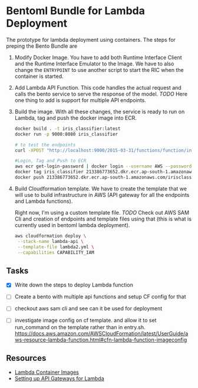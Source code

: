 # Bentoml Bundle for Lambda Deployment

The prototype for lambda deployment using containers. The steps for preping the
Bento Bundle are

1. Modify Docker Image. You have to add both Runtime Interface Client and the
   Runtime Interface Emulator to the Image. We have to also change the
   `ENTRYPOINT` to use another script to start the RIC when the container is
   started. 

2. Add Lambda API Function. This code handles the actual request and calls the
   bento service to serve the response of the model. *TODO* Here one thing to add is
   support for multiple API endpoints. 

3. Build the image. With all these changes, the service is ready to run on
   Lambda, tag and push the docker image into ECR. 

   ```bash
   docker build . -t iris_classifier:latest
   docker run -p 9000:8080 iris_classifier
   
   # to test the endpoints
   curl -XPOST "http://localhost:9000/2015-03-31/functions/function/invocations" -d '{"body": "[[1, 2, 2, 3]]"}'
   
   #Login, Tag and Push to ECR
   aws ecr get-login-password | docker login --username AWS --password-stdin 213386773652.dkr.ecr.ap-south-1.amazonaws.com
   docker tag iris_classifier 213386773652.dkr.ecr.ap-south-1.amazonaws.com/irisclassifier
   docker push 213386773652.dkr.ecr.ap-south-1.amazonaws.com/irisclassifier
   ```

4. Build Cloudformation template. We have to create the template that we will
   use to build infrastructure in AWS (API gateway for all the endpoints and
   Lambda functions). 
   
   Right now, I'm using a custom template file. *TODO* Check out AWS SAM Cli and
   creation of endpoints and template files using that (this is what is
   currently used in bentoml lambda deployment).

   ```bash
   aws cloudformation deploy \
    --stack-name lambda-api \
    --template-file lambda2.yml \
    --capabilities CAPABILITY_IAM
   ```


## Tasks
- [x] Write down the steps to deploy Lambda function
- [ ] Create a bento with multiple api functions and setup CF config for that 
- [ ] checkout aws sam cli and see can it be used for deployment
- [ ] investigate image config on cf template. and allow it to set run_command on the template rather than in entry.sh.  https://docs.aws.amazon.com/AWSCloudFormation/latest/UserGuide/aws-resource-lambda-function.html#cfn-lambda-function-imageconfig


## Resources
- [Lambda Container Images](https://aws.amazon.com/blogs/aws/new-for-aws-lambda-container-image-support/)
- [Setting up API Gateways for Lambda](https://nickolaskraus.org/articles/creating-an-amazon-api-gateway-with-a-lambda-integration-using-cloudformation/)
